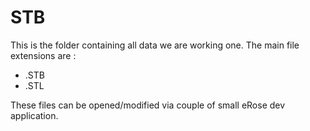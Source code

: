 # STB
This is the folder containing all data we are working one.
The main file extensions are :
- .STB
- .STL

These files can be opened/modified via couple of small eRose dev application.
